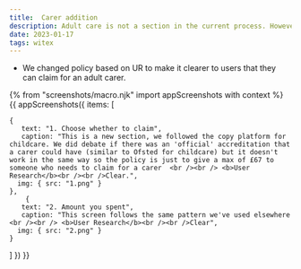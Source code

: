 ```yaml
---
title:  Carer addition
description: Adult care is not a section in the current process. However it seemed unfair to users to allow childcare but not adult care.
date: 2023-01-17
tags: witex
---
```


* We changed policy based on UR to make it clearer to users that they can claim for an adult carer.


<!-- ## User needs

<b>As a prosecuter </b>
I need to find a case<br />

<b>As a prosecuter </b>
I need to do the thing<br /> -->



{% from "screenshots/macro.njk" import appScreenshots with context %}
{{ appScreenshots({
  items: [

    {
       text: "1. Choose whether to claim",
       caption: "This is a new section, we followed the copy platform for childcare. We did debate if there was an 'official' accreditation that a carer could have (similar to Ofsted for childcare) but it doesn't work in the same way so the policy is just to give a max of £67 to someone who needs to claim for a carer  <br /><br /> <b>User Research</b><br /><br />Clear.",
      img: { src: "1.png" }
    },
        {
       text: "2. Amount you spent",
       caption: "This screen follows the same pattern we've used elsewhere  <br /><br /> <b>User Research</b><br /><br />Clear",
      img: { src: "2.png" }
    }
       
        
          
  ]
}) }}



<!-- ## User research -->